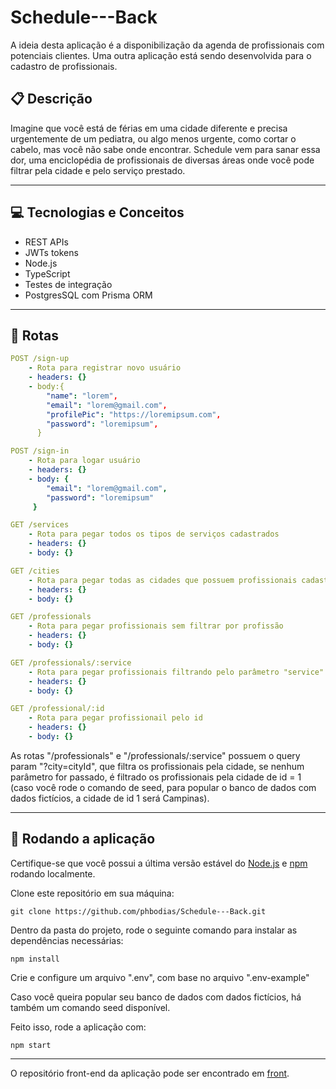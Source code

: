 # Schedule---Back
A ideia desta aplicação é a disponibilização da agenda de profissionais com potenciais clientes. 
Uma outra aplicação está sendo desenvolvida para o cadastro de profissionais.

## :clipboard: Descrição
Imagine que você está de férias em uma cidade diferente e precisa urgentemente de um pediatra, ou algo menos urgente, como cortar o cabelo, mas você não
sabe onde encontrar. Schedule vem para sanar essa dor, uma enciclopédia de profissionais de diversas áreas onde você pode filtrar pela cidade e pelo 
serviço prestado.

---

## :computer: Tecnologias e Conceitos

- REST APIs
- JWTs tokens
- Node.js
- TypeScript
- Testes de integração
- PostgresSQL com Prisma ORM

---

## :rocket: Rotas

```yml
POST /sign-up
    - Rota para registrar novo usuário
    - headers: {}
    - body:{
        "name": "lorem",
        "email": "lorem@gmail.com",
        "profilePic": "https://loremipsum.com", 
        "password": "loremipsum",
      }
```

```yml
POST /sign-in
    - Rota para logar usuário
    - headers: {}
    - body: {
        "email": "lorem@gmail.com",
        "password": "loremipsum"
     }
```

```yml
GET /services
    - Rota para pegar todos os tipos de serviços cadastrados 
    - headers: {}
    - body: {}
```

```yml
GET /cities
    - Rota para pegar todas as cidades que possuem profissionais cadastrados
    - headers: {}
    - body: {}
```


```yml
GET /professionals
    - Rota para pegar profissionais sem filtrar por profissão
    - headers: {}
    - body: {}
```

```yml
GET /professionals/:service
    - Rota para pegar profissionais filtrando pelo parâmetro "service"
    - headers: {}
    - body: {}
```

```yml
GET /professional/:id
    - Rota para pegar profissionail pelo id 
    - headers: {}
    - body: {}
```

As rotas "/professionals" e "/professionals/:service" possuem o query param "?city=cityId", que filtra os profissionais pela cidade, se nenhum parâmetro 
for passado, é filtrado os profissionais pela cidade de id = 1 (caso você rode o comando de seed, para popular o banco de dados com dados fictícios, 
a cidade de id 1 será Campinas).

---

## 🏁 Rodando a aplicação

Certifique-se que você possui a última versão estável do [Node.js](https://nodejs.org/en/download/) e [npm](https://www.npmjs.com/) rodando localmente.

Clone este repositório em sua máquina:

```
git clone https://github.com/phbodias/Schedule---Back.git
```

Dentro da pasta do projeto, rode o seguinte comando para instalar as dependências necessárias:
```
npm install
```

Crie e configure um arquivo ".env", com base no arquivo ".env-example"

Caso você queira popular seu banco de dados com dados fictícios, há também um comando seed disponível.

Feito isso, rode a aplicação com:

```
npm start
```
---

O repositório front-end da aplicação pode ser encontrado em [front](https://github.com/phbodias/Schedule---Front).

